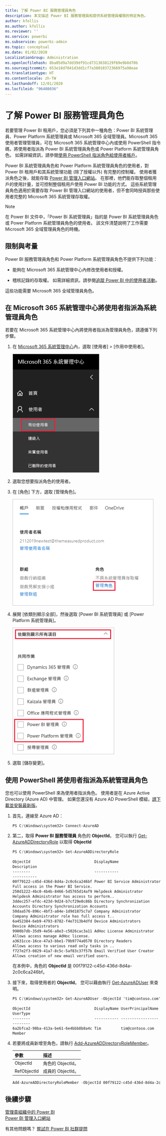 ```yaml
---
title: 了解 Power BI 服務管理員角色
description: 本文描述 Power BI 服務管理員和提供系統管理員權限的特定角色。
author: kfollis
ms.author: kfollis
ms.reviewer: ''
ms.service: powerbi
ms.subservice: powerbi-admin
ms.topic: conceptual
ms.date: 01/02/2020
LocalizationGroup: Administration
ms.openlocfilehash: 8ba05d9a7dd39df91cd7313038129f69e9b8d70b
ms.sourcegitcommit: 653e18d7041d3dd1cf7a38010372366975a98eae
ms.translationtype: HT
ms.contentlocale: zh-TW
ms.lasthandoff: 12/01/2020
ms.locfileid: "96408036"
---
```

# <a name="understanding-power-bi-service-administrator-roles"></a>了解 Power BI 服務管理員角色

若要管理 Power BI 租用戶，您必須是下列其中一種角色：Power BI 系統管理員、Power Platform 系統管理員或 Microsoft 365 全域管理員。Microsoft 365 使用者管理管理員，可在 Microsoft 365 系統管理中心內或使用 PowerShell 指令碼，將使用者指派為 Power BI 系統管理員角色或 Power Platform 系統管理員角色。 如需詳細資訊，請參閱[使用 PowerShell 指派角色給使用者帳戶](/office365/enterprise/powershell/assign-roles-to-user-accounts-with-office-365-powershell)。

Power BI 系統管理員角色和 Power Platform 系統管理員角色的使用者，對 Power BI 租用戶和其系統管理功能 (除了授權以外) 有完整的控制權。 使用者獲派角色之後，就能存取 [Power BI 管理入口網站](service-admin-portal.md)。 在那裡，他們能存取整個租用戶的使用計量，並可控制整個租用戶使用 Power BI 功能的方式。 這些系統管理員角色適用於需要存取 Power BI 管理入口網站的使用者，但不會同時授與那些使用者完整的 Microsoft 365 系統管理存取權。

> [!NOTE]
> 在 Power BI 文件中，「Power BI 系統管理員」指的是 Power BI 系統管理員角色或 Power Platform 系統管理員角色的使用者。 該文件清楚說明了工作需要 Microsoft 365 全域管理員角色的時機。

## <a name="limitations-and-considerations"></a>限制與考量

Power BI 服務管理員角色和 Power Platform 系統管理員角色不提供下列功能：

* 能夠在 Microsoft 365 系統管理中心內修改使用者和授權。

* 稽核記錄的存取權。 如需詳細資訊，請參閱[追蹤 Power BI 中的使用者活動](service-admin-auditing.md)。

這些功能需要 Microsoft 365 全域管理員角色。

## <a name="assign-users-to-an-admin-role-in-the-microsoft-365-admin-center"></a>在 Microsoft 365 系統管理中心將使用者指派為系統管理員角色

若要在 Microsoft 365 系統管理中心內將使用者指派為管理員角色，請遵偱下列步驟。

1. 在 [Microsoft 365 系統管理中心](https://portal.office.com/adminportal/home#/homepage)內，選取 [使用者] > [作用中使用者]。

    ![MIcrosoft 365 系統管理中心](media/service-admin-role/powerbi-admin-users.png)

1. 選取您想要指派角色的使用者。

1. 在 [角色] 下方，選取 [管理角色]。

    ![管理角色](media/service-admin-role/powerbi-admin-edit-roles.png)

1. 展開 [依類別顯示全部]，然後選取 [Power BI 系統管理員] 或 [Power Platform 系統管理員]。

    ![選取管理員角色](media/service-admin-role/powerbi-admin-role.png)

1. 選取 [儲存變更]。

## <a name="assign-users-to-the-admin-role-with-powershell"></a>使用 PowerShell 將使用者指派為系統管理員角色

您也可以使用 PowerShell 來為使用者指派角色。 使用者是在 Azure Active Directory (Azure AD) 中管理。 如果您還沒有 Azure AD PowerShell 模組，[請下載並安裝最新版](https://www.powershellgallery.com/packages/AzureAD/)。

1. 首先，連線至 Azure AD：
   ```
   PS C:\Windows\system32> Connect-AzureAD
   ```

1. 第二，取得 **Power BI 服務管理員** 角色的 **ObjectId**。 您可以執行 [Get-AzureADDirectoryRole](/powershell/module/azuread/get-azureaddirectoryrole) 以取得 **ObjectId**

    ```
    PS C:\Windows\system32> Get-AzureADDirectoryRole

    ObjectId                             DisplayName                        Description
    --------                             -----------                        -----------
    00f79122-c45d-436d-8d4a-2c0c6ca246bf Power BI Service Administrator     Full access in the Power BI Service.
    250d1222-4bc0-4b4b-8466-5d5765d14af9 Helpdesk Administrator             Helpdesk Administrator has access to perform..
    3ddec257-efdc-423d-9d24-b7cf29e0c86b Directory Synchronization Accounts Directory Synchronization Accounts
    50daa576-896c-4bf3-a84e-1d9d1875c7a7 Company Administrator              Company Administrator role has full access t..
    6a452384-6eb9-4793-8782-f4e7313b4dfd Device Administrators              Device Administrators
    9900b7db-35d9-4e56-a8e3-c5026cac3a11 AdHoc License Administrator        Allows access manage AdHoc license.
    a3631cce-16ce-47a3-bbe1-79b9774a0570 Directory Readers                  Allows access to various read only tasks in ..
    f727e2f3-0829-41a7-8c5c-5af83c37f57b Email Verified User Creator        Allows creation of new email verified users.
    ```

    在本例中，角色的 **ObjectId** 是 00f79122-c45d-436d-8d4a-2c0c6ca246bf。

1. 接下來，取得使用者的 **ObjectId**。 您可以藉由執行 [Get-AzureADUser](/powershell/module/azuread/get-azureaduser) 來查明。

    ```
    PS C:\Windows\system32> Get-AzureADUser -ObjectId 'tim@contoso.com'

    ObjectId                             DisplayName UserPrincipalName      UserType
    --------                             ----------- -----------------      --------
    6a2bfca2-98ba-413a-be61-6e4bbb8b8a4c Tim         tim@contoso.com        Member
    ```

1. 若要將成員新增至角色，請執行 [Add-AzureADDirectoryRoleMember](/powershell/module/azuread/add-azureaddirectoryrolemember)。

    | 參數 | 描述 |
    | --- | --- |
    | ObjectId |角色的 ObjectId。 |
    | RefObjectId |成員的 ObjectId。 |

    ```powershell
    Add-AzureADDirectoryRoleMember -ObjectId 00f79122-c45d-436d-8d4a-2c0c6ca246bf -RefObjectId 6a2bfca2-98ba-413a-be61-6e4bbb8b8a4c
    ```

## <a name="next-steps"></a>後續步驟

[管理貴組織中的 Power BI](service-admin-administering-power-bi-in-your-organization.md)  
[Power BI 管理入口網站](service-admin-portal.md)  

有其他問題嗎？ [嘗試在 Power BI 社群提問](https://community.powerbi.com/)